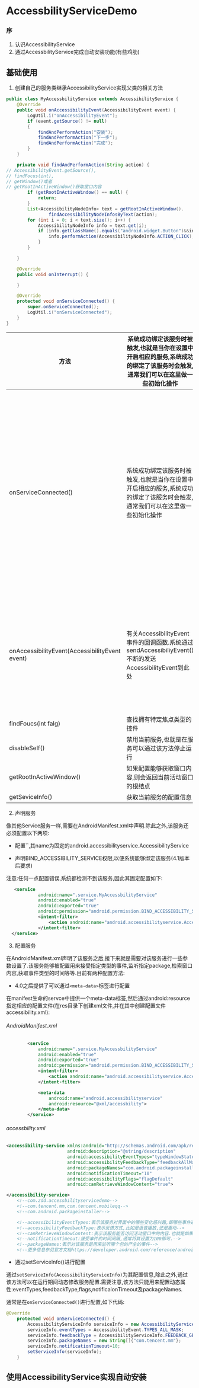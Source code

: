 # AccessbilityServiceDemo

### 序

1. 认识AccessibilityService
2. 通过AccessbilityService完成自动安装功能(有些鸡肋)

## 基础使用

1. 创建自己的服务类继承AccessibilityService实现父类的相关方法

```java
public class MyAccessbilityService extends AccessibilityService {
    @Override
    public void onAccessibilityEvent(AccessibilityEvent event) {
        LogUtil.i("onAccessibilityEvent");
        if (event.getSource() != null)
        {
            findAndPerformAction("安装");
            findAndPerformAction("下一步");
            findAndPerformAction("完成");
        }
    }

    private void findAndPerformAction(String action) {
// AccessibilityEvent.getSource(),
// findFocus(int),
// getWindow()或者
// getRootInActiveWindow()获取窗口内容
        if (getRootInActiveWindow() == null) {
            return;
        }
        List<AccessibilityNodeInfo> text = getRootInActiveWindow().
                findAccessibilityNodeInfosByText(action);
        for (int i = 0; i < text.size(); i++) {
            AccessibilityNodeInfo info = text.get(i);
            if (info.getClassName().equals("android.widget.Button")&&info.isEnabled()){
                info.performAction(AccessibilityNodeInfo.ACTION_CLICK);
            }
        }

    }

    @Override
    public void onInterrupt() {

    }

    @Override
    protected void onServiceConnected() {
        super.onServiceConnected();
        LogUtil.i("onServiceConnected");
    }
}
```



| 方法                                       | 系统成功绑定该服务时被触发,也就是当你在设置中开启相应的服务,系统成功的绑定了该服务时会触发,通常我们可以在这里做一些初始化操作 | 描述                                       |
| ---------------------------------------- | ---------------------------------------- | ---------------------------------------- |
| onServiceConnected()                     | 系统成功绑定该服务时被触发,也就是当你在设置中开启相应的服务,系统成功的绑定了该服务时会触发,通常我们可以在这里做一些初始化操作 | 手机设置里面->辅助功能在这里面找到你自己实现的辅助类。启动自己的服务类时会触发该回调方法。 |
| onAccessibilityEvent(AccessibilityEvent event) | 有关AccessibilityEvent事件的回调函数.系统通过sendAccessibiliyEvent()不断的发送AccessibilityEvent到此处 | 当屏幕有变化或者是相关监听事件发生时触发该回调方法。               |
| findFoucs(int falg)                      | 查找拥有特定焦点类型的控件                            |                                          |
| disableSelf()                            | 禁用当前服务,也就是在服务可以通过该方法停止运行                 |                                          |
| getRootInActiveWindow()                  | 如果配置能够获取窗口内容,则会返回当前活动窗口的根结点              |                                          |
| getSeviceInfo()                          | 获取当前服务的配置信息                              |                                          |

2. 声明服务

像其他Service服务一样,需要在AndroidManifest.xml中声明.除此之外,该服务还必须配置以下两项:

* 配置``,其name为固定的android.accessibilityservice.AccessibilityService

- 声明BIND_ACCESSIBILITY_SERVICE权限,以便系统能够绑定该服务(4.1版本后要求)

注意:任何一点配置错误,系统都检测不到该服务,因此其固定配置如下:

```xml
   <service
            android:name=".service.MyAccessbilityService"
            android:enabled="true"
            android:exported="true"
            android:permission="android.permission.BIND_ACCESSIBILITY_SERVICE">
            <intent-filter>
                <action android:name="android.accessibilityservice.AccessibilityService"/>
            </intent-filter>
  </service>
```

3. 配置服务

在AndroidManifest.xml声明了该服务之后,接下来就是需要对该服务进行一些参数设置了.该服务能够被配置用来接受指定类型的事件,监听指定package,检索窗口内容,获取事件类型的时间等等.目前有两种配置方法:

* 4.0之后提供了可以通过`<meta-data>`标签进行配置

在manifest生命的servce中提供一个meta-data标签,然后通过android:resource指定相应的配置文件(在res目录下创建xml文件,并在其中创建配置文件accessibility.xml):

###### AndroidManifest.xml

```xml
        <service
            android:name=".service.MyAccessbilityService"
            android:enabled="true"
            android:exported="true"
            android:permission="android.permission.BIND_ACCESSIBILITY_SERVICE">
            <intent-filter>
                <action android:name="android.accessibilityservice.AccessibilityService"/>
            </intent-filter>

            <meta-data
                android:name="android.accessibilityservice"
                android:resource="@xml/accessbility">
            </meta-data>
        </service>
```

###### accessbility.xml

```xml
<accessibility-service xmlns:android="http://schemas.android.com/apk/res/android"
                       android:description="@string/description"
                       android:accessibilityEventTypes="typeWindowStateChanged|typeWindowContentChanged|typeNotificationStateChanged"
                       android:accessibilityFeedbackType="feedbackAllMask"
                       android:packageNames="com.android.packageinstaller"
                       android:notificationTimeout="10"
                       android:accessibilityFlags="flagDefault"
                       android:canRetrieveWindowContent="true">

</accessibility-service>
    <!--com.zdd.accessbilityservicedemo-->
    <!--com.tencent.mm,com.tencent.mobileqq-->
    <!--com.android.packageinstaller-->

    <!--accessibilityEventTypes:表示该服务对界面中的哪些变化感兴趣,即哪些事件通知,比如窗口打开,滑动,焦点变化,长按等.具体的值可以在AccessibilityEvent类中查到,如typeAllMask表示接受所有的事件通知.-->
    <!--accessibilityFeedbackType:表示反馈方式,比如是语音播放,还是震动-->
    <!--canRetrieveWindowContent:表示该服务能否访问活动窗口中的内容.也就是如果你希望在服务中获取窗体内容的化,则需要设置其值为true.-->
    <!--notificationTimeout:接受事件的时间间隔,通常将其设置为100即可.-->
    <!--packageNames:表示对该服务是用来监听哪个包的产生的事件-->
    <!--更多信息参见官方文档https://developer.android.com/reference/android/accessibilityservice/AccessibilityServiceInfo.html-->
```

* 通过setServiceInfo()进行配置

通过`setServiceInfo(AccessibilityServiceInfo)`为其配置信息,除此之外,通过该方法可以在运行期间动态修改服务配置.需要注意,该方法只能用来配置动态属性:eventTypes,feedbackType,flags,notificaionTimeout及packageNames.

通常是在`onServiceConnected()`进行配置,如下代码:

```java
@Override
    protected void onServiceConnected() {
        AccessibilityServiceInfo serviceInfo = new AccessibilityServiceInfo();
        serviceInfo.eventTypes = AccessibilityEvent.TYPES_ALL_MASK;
        serviceInfo.feedbackType = AccessibilityServiceInfo.FEEDBACK_GENERIC;
        serviceInfo.packageNames = new String[]{"com.tencent.mm"}; 
        serviceInfo.notificationTimeout=10;
        setServiceInfo(serviceInfo);
    }
```



## 使用AccessibilityService实现自动安装

